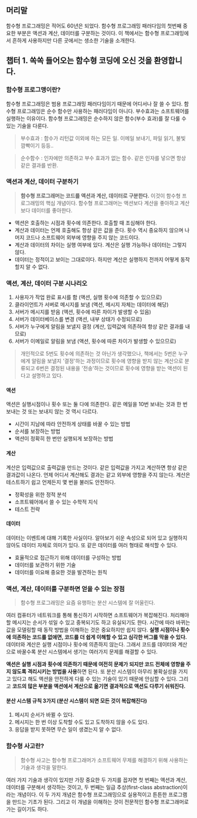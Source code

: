 ## 머리말

함수형 프로그래밍은 적어도 60년은 되었다.
함수형 프로그래밍 패러다임의 첫번째 중요한 부분은 액션과 계산, 데이터를 구분하는 것이다.
이 책에서는 함수형 프로그래밍에서 흔하게 사용하지만 다른 곳에서는 생소한 기술을 소개한다.

## 챕터 1. 쏙쏙 들어오는 함수형 코딩에 오신 것을 환영합니다.

### 함수형 프로그맹이란?

함수형 프로그래밍은 범용 프로그래밍 패러다임이기 때문에 어디서나 잘 쓸 수 있다. 함수형 프로그래밍은 순수 함수만 사용하는 패러다임이 아니다. 부수효과는 소프트웨어를 실행하는 이유이다. 함수형 프로그래밍은 순수하지 않은 함수(부수 효과)를 잘 다룰 수 있는 기술을 다룬다.

> 부수효과 : 함수가 리턴값 이외에 하는 모든 일. 이메일 보내기, 파일 읽기, 불빛 깜빡이기 등등..

> 순수함수 : 인자에만 의존하고 부수 효과가 없는 함수. 같은 인자를 넣으면 항상 같은 결과를 반환.

### 액션과 계산, 데이터 구분하기

> **함수형 프로그래머는 코드를 액션과 계산, 데이터로 구분한다.** 이것이 함수형 프로그래밍의 핵심 개념이다. 함수형 프로그래머는 액션보다 계산을 좋아하고 계산보다 데이터를 좋아한다.

- 액션은 호출하는 시점과 횟수에 의존한다. 호출할 때 조심해야 한다.
- 계산과 데이터는 언제 호출해도 항상 같은 값을 준다. 횟수 역시 중요하지 않으며 나머지 코드나 소프트웨어 외부에 영향을 주지 않는 코드이다.
- 계산과 데이터의 차이는 실행 여부에 있다. 계산은 실행 가능하나 데이터는 그렇지 않다.
- 데이터는 정적이고 보이는 그대로이다. 하지만 계산은 실행하지 전까지 어떻게 동작할지 알 수 없다.

### 액션, 계산, 데이터 구분 시나리오

1. 사용자가 작업 완료 표시를 함 (액션, 실행 횟수에 의존할 수 있으므로)
2. 클라이언트가 서버로 메시지를 보냄 (액션, 메시지 자체는 데이터에 해당)
3. 서버가 메시지를 받음 (액션, 횟수에 따른 차이가 발생할 수 있음)
4. 서버가 데이터베이스를 변경 (액션, 내부 상태가 수정되므로)
5. 서버가 누구에게 알림을 보낼지 결정 (계산, 입력값에 의존하여 항상 같은 결과를 내므로)
6. 서버가 이메일로 알림을 보냄 (액션, 횟수에 따른 차이가 발생할 수 있으므로)

> 개인적으로 5번도 횟수에 의존하는 것 아닌가 생각했으나, 책에서는 5번은 누구에게 알림을 보낼지 '결정'하는 과정이므로 횟수에 영향을 받지 않는 계산으로 분류되고 6번은 결정된 내용을 '전송'하는 것이므로 횟수에 영향을 받는 액션이 된다고 설명하고 있다.

#### 액션

액션은 실행시점이나 횟수 또는 둘 다에 의존한다. 같은 메일을 10번 보내는 것과 한 번 보내는 것 또는 보내지 않는 것 역시 다르다.

- 시간이 지남에 따라 안전하게 상태를 바꿀 수 있는 방법
- 순서를 보장하는 방법
- 액션이 정확히 한 번만 실행되게 보장하는 방법

#### 계산

계산은 입력값으로 출력값을 만드는 것이다. 같은 입력값을 가지고 계산하면 항상 같은 결과값이 나온다. 언제 어디서 계산해도 결과는 같고 외부에 영향을 주지 않는다. 계산은 테스트하기 쉽고 언제든지 몇 번을 불러도 안전하다.

- 정확성을 위한 정적 분석
- 소프트웨어에서 쓸 수 있는 수학적 지식
- 테스트 전략

#### 데이터

데이터는 이벤트에 대해 기록한 사실이다. 알아보기 쉬운 속성으로 되어 있고 실행하지 않아도 데이터 자체로 의미가 있다. 또 같은 데이터를 여러 형태로 해석할 수 있다.

- 효율적으로 접근하기 위해 데이터를 구성하는 방법
- 데이터를 보관하기 위한 기술
- 데이터를 이요해 중요한 것을 발견하는 원칙

### 액션, 계산, 데이터를 구분하면 얻을 수 있는 장점

> 함수형 프로그래밍은 요즘 유행하는 분산 시스템에 잘 어울린다.

여러 컴퓨터가 네트워크를 통해 통신하기 시작하면 소프트웨어가 복잡해진다. 처리해야 할 메시지는 순서가 섞일 수 있고 중복되기도 하고 유실되기도 한다. 시간에 따라 바뀌는 값을 모델링할 때 동작 방법을 이해하는 것은 중요하지만 쉽지 않다. **실행 시점이나 횟수에 의존하는 코드를 없애면, 코드를 더 쉽게 이해할 수 있고 심각한 버그를 막을 수 있다.** 데이터와 계산은 실행 시점이나 횟수에 의존하지 않는다. 그래서 코드를 데이터와 계산으로 바꿀수록 분산 시스템에서 생기는 여러가지 문제를 해결할 수 있다.

**액션은 실행 시점과 횟수에 의존하기 때문에 여전히 문제가 되지만 코드 전체에 영향을 주지 않도록 격리시키는 방법을 사용**하면 된다. 또 분산 시스템이 아무리 불확실성을 가지고 있다고 해도 액션을 안전하게 다룰 수 있는 기술이 있기 때문에 안심할 수 있다. 그리고 **코드의 많은 부분을 액션에서 계산으로 옮기면 결과적으로 액션도 다루기 쉬워진다.**

#### 분산 시스템 규칙 3가지 (분산 시스템이 되면 모든 것이 복잡해진다)

1. 메시지 순서가 바뀔 수 있다.
2. 메시지는 한 번 이상 도착할 수도 있고 도착하지 않을 수도 있다.
3. 응답을 받지 못하면 무슨 일이 생겼는지 알 수 없다.

### 함수형 사고란?

> 함수형 사고는 함수형 프로그래머가 소프트웨어 무제를 해결하기 위해 사용하는 기술과 생각을 말한다.

여러 가지 기술과 생각이 있지만 가장 중요한 두 가지를 꼽자면 첫 번째는 액션과 계산, 데이터를 구분해서 생각하는 것이고, 두 번째는 일급 추상(first-class abstraction)이라는 개념이다. 이 두 가지 개념은 함수형 프로그래밍으로 실용적이고 튼튼한 프로그램을 만드는 기초가 된다. 그리고 이 개념을 이해하는 것이 전문적인 함수형 프로그래머로 가는 길이기도 하다.
